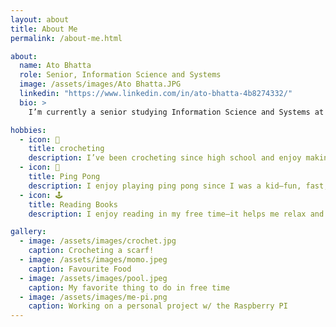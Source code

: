 ```yaml
---
layout: about
title: About Me
permalink: /about-me.html

about:
  name: Ato Bhatta
  role: Senior, Information Science and Systems
  image: /assets/images/Ato Bhatta.JPG
  linkedin: "https://www.linkedin.com/in/ato-bhatta-4b8274332/"
  bio: >
    I’m currently a senior studying Information Science and Systems at Morgan State University in Baltimore, Maryland. I expect to graduate in 2026. My research explores the connection between technology and the human mind—how brain-computer interfaces and embedded systems can be used to improve interaction, assistive robotics, and real-time neural signal processing. When I’m not doing research, I enjoy working on side projects, learning new tech skills, and spending time with friends.

hobbies:
  - icon: 🧶
    title: crocheting
    description: I’ve been crocheting since high school and enjoy making small gifts like hats for friends and family.
  - icon: 🏓
    title: Ping Pong
    description: I enjoy playing ping pong since I was a kid—fun, fast, and it helps me stay active.
  - icon: 🕹️
    title: Reading Books
    description: I enjoy reading in my free time—it helps me relax and learn new ideas.

gallery:
  - image: /assets/images/crochet.jpg
    caption: Crocheting a scarf!
  - image: /assets/images/momo.jpeg
    caption: Favourite Food
  - image: /assets/images/pool.jpeg
    caption: My favorite thing to do in free time
  - image: /assets/images/me-pi.png
    caption: Working on a personal project w/ the Raspberry PI
---
```


